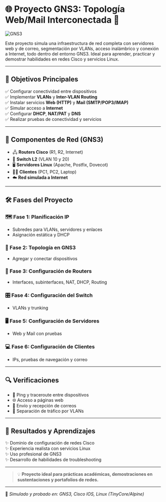 # 🌐 Proyecto GNS3: Topología Web/Mail Interconectada 🚀

![GNS3](https://upload.wikimedia.org/wikipedia/commons/thumb/5/5e/GNS3_logo.svg/512px-GNS3_logo.svg.png)

Este proyecto simula una infraestructura de red completa con servidores web y de correo, segmentación por VLANs, acceso inalámbrico y conexión a Internet, todo dentro del entorno GNS3. Ideal para aprender, practicar y demostrar habilidades en redes Cisco y servicios Linux.  

---

## 🎯 Objetivos Principales

✅ Configurar conectividad entre dispositivos  
✅ Implementar **VLANs** y **Inter-VLAN Routing**  
✅ Instalar servicios **Web (HTTP)** y **Mail (SMTP/POP3/IMAP)**  
✅ Simular acceso a **Internet**  
✅ Configurar **DHCP**, **NAT/PAT** y **DNS**  
✅ Realizar pruebas de conectividad y servicios  

---

## 🧱 Componentes de Red (GNS3)

- 🖧 **Routers Cisco** (R1, R2, Internet)
- 🔀 **Switch L2** (VLAN 10 y 20)
- 🖥️ **Servidores Linux** (Apache, Postfix, Dovecot)
- 👨‍💻 **Clientes** (PC1, PC2, Laptop)
- ☁️ **Red simulada a Internet**

---

## 🛠️ Fases del Proyecto

### 🗺️ Fase 1: Planificación IP
- Subredes para VLANs, servidores y enlaces
- Asignación estática y DHCP

### 🧩 Fase 2: Topología en GNS3
- Agregar y conectar dispositivos

### 📡 Fase 3: Configuración de Routers
- Interfaces, subinterfaces, NAT, DHCP, Routing

### 🎛️ Fase 4: Configuración del Switch
- VLANs y trunking

### 🖥️ Fase 5: Configuración de Servidores
- Web y Mail con pruebas

### 💻 Fase 6: Configuración de Clientes
- IPs, pruebas de navegación y correo

---

## 🔍 Verificaciones

- 📶 Ping y traceroute entre dispositivos
- 🌐 Acceso a páginas web
- 📧 Envío y recepción de correos
- 🔐 Separación de tráfico por VLANs

---

## 🧠 Resultados y Aprendizajes

✨ Dominio de configuración de redes Cisco  
✨ Experiencia realista con servicios Linux  
✨ Uso profesional de GNS3  
✨ Desarrollo de habilidades de troubleshooting  

---

> 💡 **Proyecto ideal para prácticas académicas, demostraciones en sustentaciones y portafolios de redes.**

---

📁 _Simulado y probado en: GNS3, Cisco IOS, Linux (TinyCore/Alpine)_

